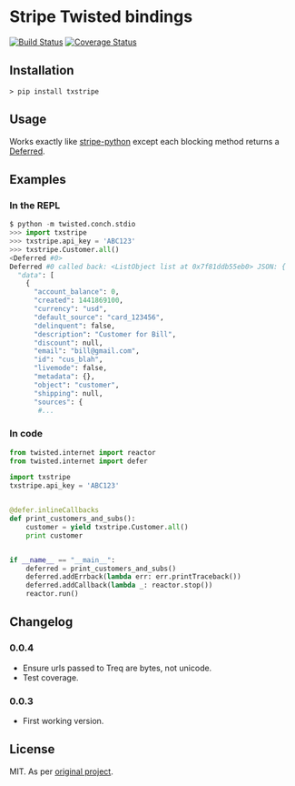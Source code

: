 # Stripe Twisted bindings

[![Build Status](https://travis-ci.org/lextoumbourou/txstripe.svg?branch=master)](https://travis-ci.org/lextoumbourou/txstripe)
[![Coverage Status](https://coveralls.io/repos/lextoumbourou/txstripe/badge.svg?branch=master&service=github)](https://coveralls.io/github/lextoumbourou/txstripe?branch=master)

## Installation

```
> pip install txstripe
```

## Usage

Works exactly like [stripe-python](https://github.com/stripe/stripe-python) except each blocking method returns a [Deferred](http://twistedmatrix.com/documents/current/core/howto/defer.html).

## Examples

### In the REPL

```python
$ python -m twisted.conch.stdio
>>> import txstripe
>>> txstripe.api_key = 'ABC123'
>>> txstripe.Customer.all()
<Deferred #0>
Deferred #0 called back: <ListObject list at 0x7f81ddb55eb0> JSON: {
  "data": [
    {
      "account_balance": 0,
      "created": 1441869100,
      "currency": "usd",
      "default_source": "card_123456",
      "delinquent": false,
      "description": "Customer for Bill",
      "discount": null,
      "email": "bill@gmail.com",
      "id": "cus_blah",
      "livemode": false,
      "metadata": {},
      "object": "customer",
      "shipping": null,
      "sources": {
       #...
```

### In code

```python
from twisted.internet import reactor
from twisted.internet import defer

import txstripe
txstripe.api_key = 'ABC123'


@defer.inlineCallbacks
def print_customers_and_subs():
    customer = yield txstripe.Customer.all()
    print customer


if __name__ == "__main__":
    deferred = print_customers_and_subs()
    deferred.addErrback(lambda err: err.printTraceback())
    deferred.addCallback(lambda _: reactor.stop())
    reactor.run()
```

## Changelog

### 0.0.4

* Ensure urls passed to Treq are bytes, not unicode.
* Test coverage.

### 0.0.3

* First working version.

## License

MIT. As per [original project](https://github.com/stripe/stripe-python).
